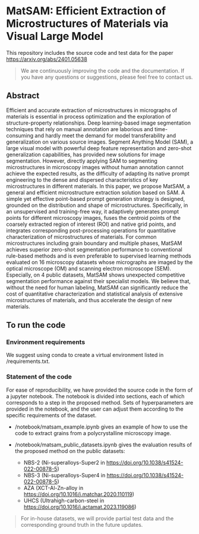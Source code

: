 # MatSAM: Efficient Extraction of Microstructures of Materials via Visual Large Model

This repository includes the source code and test data for the paper https://arxiv.org/abs/2401.05638
> We are continuously improving the code and the documentation. 
> If you have any questions or suggestions, please feel free to contact us.

## Abstract 
Efficient and accurate extraction of microstructures in micrographs of materials is essential in process optimization and the exploration of structure-property relationships. 
Deep learning-based image segmentation techniques that rely on manual annotation are laborious and time-consuming and hardly meet the demand for model transferability and generalization on various source images. Segment Anything Model (SAM), a large visual model with powerful deep feature representation and zero-shot generalization capabilities, has provided new solutions for image segmentation. 
However, directly applying SAM to segmenting microstructures in microscopy images without human annotation cannot achieve the expected results, as the difficulty of adapting its native prompt engineering to the dense and dispersed characteristics of key microstructures in different materials. 
In this paper, we propose MatSAM, a general and efficient microstructure extraction solution based on SAM. A simple yet effective point-based prompt generation strategy is designed, grounded on the distribution and shape of microstructures. 
Specifically, in an unsupervised and training-free way, it adaptively generates prompt points for different microscopy images, fuses the centroid points of the coarsely extracted region of interest (ROI) and native grid points, and integrates corresponding post-processing operations for quantitative characterization of microstructures of materials. 
For common microstructures including grain boundary and multiple phases, MatSAM achieves superior zero-shot segmentation performance to conventional rule-based methods and is even preferable to supervised learning methods evaluated on 16 microscopy datasets whose micrographs are imaged by the optical microscope (OM) and scanning electron microscope (SEM). Especially, on 4 public datasets, MatSAM shows unexpected competitive segmentation performance against their specialist models.
We believe that, without the need for human labeling, MatSAM can significantly reduce the cost of quantitative characterization and statistical analysis of extensive microstructures of materials, and thus accelerate the design of new materials.


## To run the code

### Environment requirements

We suggest using conda to create a virtual environment listed in /requirements.txt.

### Statement of the code

For ease of reproducibility, we have provided the source code in the form of a jupyter notebook. 
The notebook is divided into sections, each of which corresponds to a step in the proposed method.
Sets of hyperparameters are provided in the notebook, 
and the user can adjust them according to the specific requirements of the dataset.


- /notebook/matsam_example.ipynb gives an example of how to use the code to extract grains from a polycrystalline microscopy image.

- /notebook/matsam_public_datasets.ipynb gives the evaluation results of the proposed method on the public datasets:
  - NBS-2 (Ni-superalloys-Super2 in https://doi.org/10.1038/s41524-022-00878-5)
  - NBS-3 (Ni-superalloys-Super4 in https://doi.org/10.1038/s41524-022-00878-5)
  - AZA (XCT-Al-Zn-alloy in https://doi.org/10.1016/j.matchar.2020.110119)
  - UHCS (Ultrahigh-carbon-steel in https://doi.org/10.1016/j.actamat.2023.119086)

> For in-house datasets, we will provide partial test data and the corresponding ground truth in the future updates.